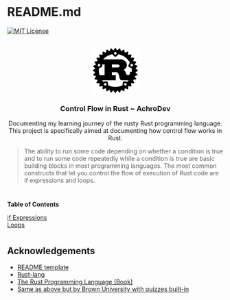 <a name="readme-top"></a>
# README.md

[![MIT License][license-shield]][license-url]

<!-- PROJECT LOGO -->
<br />
<div align="center">
  <a href="https://github.com/AchroDev/rust_control_flow">
    <img src ="images/rust.png" alt="Logo">
  </a>
<h3 align="center"> Control Flow in Rust ~ AchroDev </h3>

  <p align="center">
    Documenting my learning journey of the rusty Rust programming language. This project is specifically aimed at documenting how control flow works in Rust.
    <br />
  </p>
</div>

> The ability to run some code depending on whether a condition is true and to run some code repeatedly while a condition is true are basic building blocks in most programming languages. The most common constructs that let you control the flow of execution of Rust code are if expressions and loops.

# 

**Table of Contents**

[if Expressions](/src/main.rs)  
[Loops](/src/loops/loops.rs)

#

<!-- ACKNOWLEDGEMENTS -->
## Acknowledgements
* [README template](https://github.com/othneildrew/Best-README-Template)
* [Rust-lang](https://www.rust-lang.org/)
* [The Rust Programming Language (Book)](https://doc.rust-lang.org/stable/book/)
* [Same as above but by Brown University with quizzes built-in](https://rust-book.cs.brown.edu/)

<!-- MARKDOWN LINKS & IMAGES -->
<!-- https://www.markdownguide.org/basic-syntax/#reference-style-links -->
[license-shield]: https://img.shields.io/github/license/AchroDev/AchroDev.svg?style=for-the-badge
[license-url]: https://github.com/AchroDev/rust_control_flow/blob/main/LICENSE.txt